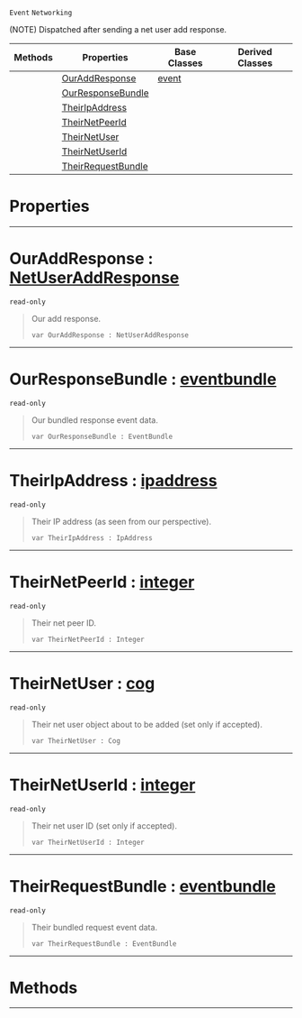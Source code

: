  `Event` `Networking`



(NOTE) Dispatched after sending a net user add response.

|Methods|Properties|Base Classes|Derived Classes|
|---|---|---|---|
| |[ OurAddResponse](https://github.com/zeroengineteam/ZeroDocs/code_reference/class_reference/netpeersentuseraddresponse.markdown#ouraddresponse-zero-engi)|[event](https://github.com/zeroengineteam/ZeroDocs/code_reference/class_reference/event.markdown)| |
| |[ OurResponseBundle](https://github.com/zeroengineteam/ZeroDocs/code_reference/class_reference/netpeersentuseraddresponse.markdown#ourresponsebundle-zero-e)| | |
| |[ TheirIpAddress](https://github.com/zeroengineteam/ZeroDocs/code_reference/class_reference/netpeersentuseraddresponse.markdown#theiripaddress-zero-engi)| | |
| |[ TheirNetPeerId](https://github.com/zeroengineteam/ZeroDocs/code_reference/class_reference/netpeersentuseraddresponse.markdown#theirnetpeerid-zero-engi)| | |
| |[ TheirNetUser](https://github.com/zeroengineteam/ZeroDocs/code_reference/class_reference/netpeersentuseraddresponse.markdown#theirnetuser-zero-engine)| | |
| |[ TheirNetUserId](https://github.com/zeroengineteam/ZeroDocs/code_reference/class_reference/netpeersentuseraddresponse.markdown#theirnetuserid-zero-engi)| | |
| |[ TheirRequestBundle](https://github.com/zeroengineteam/ZeroDocs/code_reference/class_reference/netpeersentuseraddresponse.markdown#theirrequestbundle-zero)| | |


 #  Properties


---  
 #  OurAddResponse : [NetUserAddResponse](https://github.com/zeroengineteam/ZeroDocs/code_reference/enum_reference.markdown#netuseraddresponse)

 `read-only`

> Our add response.
> ``` lang=cpp, name=Zilch
> var OurAddResponse : NetUserAddResponse


---  
 #  OurResponseBundle : [eventbundle](https://github.com/zeroengineteam/ZeroDocs/code_reference/class_reference/eventbundle.markdown)

 `read-only`

> Our bundled response event data.
> ``` lang=cpp, name=Zilch
> var OurResponseBundle : EventBundle


---  
 #  TheirIpAddress : [ipaddress](https://github.com/zeroengineteam/ZeroDocs/code_reference/class_reference/ipaddress.markdown)

 `read-only`

> Their IP address (as seen from our perspective).
> ``` lang=cpp, name=Zilch
> var TheirIpAddress : IpAddress


---  
 #  TheirNetPeerId : [integer](https://github.com/zeroengineteam/ZeroDocs/code_reference/zilch_base_types/integer.markdown)

 `read-only`

> Their net peer ID.
> ``` lang=cpp, name=Zilch
> var TheirNetPeerId : Integer


---  
 #  TheirNetUser : [cog](https://github.com/zeroengineteam/ZeroDocs/code_reference/class_reference/cog.markdown)

 `read-only`

> Their net user object about to be added (set only if accepted).
> ``` lang=cpp, name=Zilch
> var TheirNetUser : Cog


---  
 #  TheirNetUserId : [integer](https://github.com/zeroengineteam/ZeroDocs/code_reference/zilch_base_types/integer.markdown)

 `read-only`

> Their net user ID (set only if accepted).
> ``` lang=cpp, name=Zilch
> var TheirNetUserId : Integer


---  
 #  TheirRequestBundle : [eventbundle](https://github.com/zeroengineteam/ZeroDocs/code_reference/class_reference/eventbundle.markdown)

 `read-only`

> Their bundled request event data.
> ``` lang=cpp, name=Zilch
> var TheirRequestBundle : EventBundle


---  
 #  Methods


---  
 

 